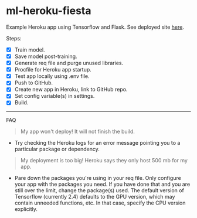 # ml-heroku-fiesta
Example Heroku app using Tensorflow and Flask. See deployed site [here](https://iris-ml-fun.herokuapp.com/).

Steps:
* [x] Train model.
* [x] Save model post-training.
* [x] Generate req file and purge unused libraries. 
* [x] Procfile for Heroku app startup.
* [x] Test app locally using .env file.
* [x] Push to GitHub.
* [x] Create new app in Heroku, link to GitHub repo.
* [x] Set config variable(s) in settings.
* [x] Build.

---
FAQ
> My app won't deploy! It will not finish the build.

* Try checking the Heroku logs for an error message pointing you to a particular package or dependency.

> My deployment is too big! Heroku says they only host 500 mb for my app.

* Pare down the packages you're using in your req file. Only configure your app with the packages you need. If you have done that and you are still over the limit, change the package(s) used. The default version of Tensorflow (currently 2.4) defaults to the GPU version, which may contain unneeded functions, etc. In that case, specify the CPU version explicitly.